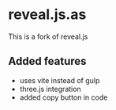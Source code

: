 # reveal.js.as

This is a fork of reveal.js

## Added features
- uses vite instead of gulp
- three.js integration
- added copy button in code
